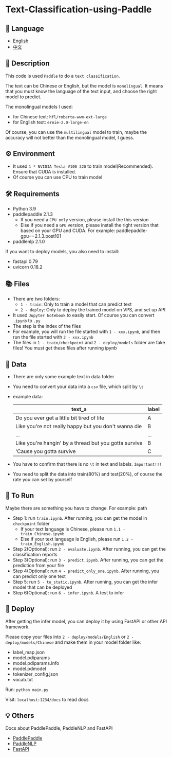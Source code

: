 # Text-Classification-using-Paddle

## 🎨 Language

* [English](/README.md)
* [中文](/README-中文.md)

## 📝 Description

This code is used `Paddle` to do a `text classification`.

The text can be Chinese or English, but the model is `monolingual`. It means that you must know the language of the text input, and choose the right model to predict.

The monolingual models I used:

* for Chinese text: `hfl/roberta-wwm-ext-large`
* for English text: `ernie-2.0-large-en`

Of course, you can use the `multilingual` model to train, maybe the accuracy will not better than the monolingual model, I guess.

## ⚙ Environment

* It used `1 * NVIDIA Tesla V100 32G` to train model(Recommended). Ensure that CUDA is installed.
* Of course you can use CPU to train model

## 🛠 Requirements

* Python 3.9
* paddlepaddle 2.1.3
  * If you need a `CPU only` version, please install the  this version
  * Else if you need a `GPU` version, please install the right version that based on your GPU and CUDA.
    For example: paddlepaddle-gpu==2.1.3.post101
* paddlenlp 2.1.0

If you want to deploy models, you also need to install:

* fastapi 0.79
* uvicorn 0.18.2

## 📚 Files

* There are two folders:
  * `1 - train`: Only to train a model that can predict text
  * `2 - deploy`: Only to deploy the trained model on VPS, and set up API
* It used `Jupyter Notebook` to easily start. Of course you can convert `.ipynb` to `.py`
* The step is the index of the files
* For example, you will run the file started with `1 - xxx.ipynb`, and then run the file started with `2 - xxx.ipynb`
* The files in `1 - train/checkpoint` and `2 - deploy/models` folder are fake files! You must get these files after running ipynb

## 📖 Data

* There are only some example text in data folder

* You need to convert your data into a `csv` file, which split by `\t`

* example data:

  | text_a                                                | label |
  | ----------------------------------------------------- | ----- |
  | Do you ever get a little bit tired of life            | A     |
  | Like you're not really happy but you don't wanna die  | B     |
  | ...                                                   | ...   |
  | Like you're hangin' by a thread but you gotta survive | B     |
  | 'Cause you gotta survive                              | C     |

* You have to confirm that there is no `\t` in text and labels. `Important!!!`

* You need to split the data into train(80%) and test(20%), of course the rate you can set by yourself

## 🎯 To Run

Maybe there are something you have to change. For example: path

* Step 1: run `train.ipynb`. After running, you can get the model in `checkpoint` folder
  * If your text language is Chinese, please run `1.1 - train_Chinese.ipynb`
  * Else if your text language is English, please run `1.2 - train_English.ipynb`
* Step 2(Optional): run `2 - evaluate.ipynb`. After running, you can get the classification reports
* Step 3(Optional): run `3 - predict.ipynb`. After running, you can get the prediction from your file
* Step 4(Optional): run `4 - predict_only_one.ipynb`. After running, you can predict only one text
* Step 5: run `5 - to_static.ipynb`. After running, you can get the infer model that can be deployed
* Step 6(Optional): run `6 - infer.ipynb`. A test to infer

## 📢 Deploy

After getting the infer model, you can deploy it by using FastAPI or other API framework.

Please copy your files into `2 - deploy/models/English` or `2 - deploy/models/Chinese` and make them in your model folder like:

* label_map.json
* model.pdiparams
* model.pdiparams.info
* model.pdmodel
* tokenizer_config.json
* vocab.txt

Run: `python main.py`

Visit: `localhost:1234/docs` to read docs

## 💡 Others

Docs about PaddlePaddle, PaddleNLP and FastAPI

* [PaddlePaddle](https://www.paddlepaddle.org.cn/en)
* [PaddleNLP](https://paddlenlp.readthedocs.io/en/latest/)
* [FastAPI](https://fastapi.tiangolo.com/)
